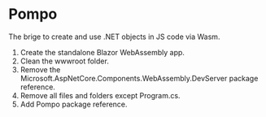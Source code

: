 # Pompo
The brige to create and use .NET objects in JS code via Wasm.

1. Create the standalone Blazor WebAssembly app.
2. Clean the wwwroot folder.
3. Remove the Microsoft.AspNetCore.Components.WebAssembly.DevServer package reference.
4. Remove all files and folders except Program.cs.
5. Add Pompo package reference.
